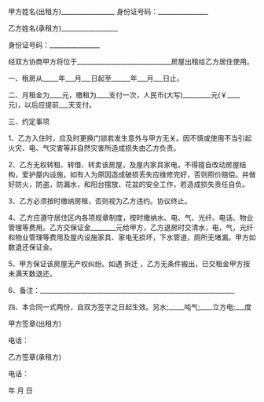
 


甲方姓名(出租方)_________________ 身份证号码：________________


乙方姓名(承租方)__________________


身份证号码：________________


经双方协商甲方将位于______________________________房屋出租给乙方居住使用。


一、租房从_____年___月___日起至______年___月___日止。


二、月租金为____元，缴租为____支付一次，人民币(大写)_________元(￥____元)，以后应提前___天支付。


三、约定事项


1、乙方入住时，应及时更换门锁若发生意外与甲方无关。因不慎或使用不当引起火灾、电、气灾害等非自然灾害所造成损失由乙方负责。


2、乙方无权转租、转借、转卖该房屋，及屋内家具家电，不得擅自改动房屋结构，爱护屋内设施，如有人为原因造成破损丢失应维修完好，否则照价赔偿。并做好防火，防盗，防漏水，和阳台摆放、花盆的安全工作，若造成损失责任自负。


3、乙方必须按时缴纳房租，否则视为乙方违约。协议终止。


4、乙方应遵守居住区内各项规章制度，按时缴纳水、电、气、光纤、电话、物业管理等费用。乙方交保证金________元给甲方，乙方退房时交清水，电，气，光纤和物业管理等费用及屋内设施家具、家电无损坏，下水管道，厕所无堵漏。甲方如数退还保证金。


5、甲方保证该房屋无产权纠纷。如遇
拆迁
，乙方无条件搬出，已交租金甲方按未满天数退还。


6、备注：______________________________________________________________


四、本合同一式两份，自双方签字之日起生效。另水;_____吨气;____立方电;___度


甲方签章(出租方)


电话：


乙方签章(承租方)


电话：


年 月 日
 


 

 
 
 
 
 
  


  
 

  


  


  
 
 
 
 

